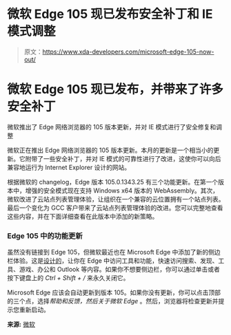 # 微软 Edge 105 现已发布安全补丁和 IE 模式调整

> 原文：<https://www.xda-developers.com/microsoft-edge-105-now-out/>

# 微软 Edge 105 现已发布，并带来了许多安全补丁

微软推出了 Edge 网络浏览器的 105 版本更新，并对 IE 模式进行了安全修复和调整

微软正在推出 Edge 网络浏览器的 105 版本更新。本月的更新是一个相当小的更新。它附带了一些安全补丁，并对 IE 模式的可靠性进行了改进，这使你可以向后兼容地运行为 Internet Explorer 设计的网站。

根据微软的 changelog，Edge 版本 105.0.1343.25 有三个功能更新。在第一个版本中，增强的安全模式现在支持 Windows x64 版本的 WebAssembly。其次，微软改进了云站点列表管理体验，让组织在一个兼容的云位置拥有一个站点列表。最后一个变化为 GCC 客户带来了云站点列表管理体验的改进。您可以完整地查看这些内容，并在下面详细查看在此版本中添加的新策略。

### Edge 105 中的功能更新

虽然没有链接到 Edge 105，但微软最近也在 Microsoft Edge 中添加了新的侧边栏体验。这是[设计的](https://blogs.windows.com/msedgedev/2022/09/01/microsoft-edge-sidebar-multitask-smarter/)，让你在 Edge 中访问工具和功能，快速访问搜索、发现、工具、游戏、办公和 Outlook 等内容。如果你不想要侧边栏，你可以通过单击或者按下键盘上的 *Ctrl + Shift + /* 来永久关闭它。

Microsoft Edge 应该会自动更新到版本 105。如果你没有更新，你可以点击顶部的三个点，选择*帮助和反馈，*然后*关于微软 Edge* 。然后，浏览器将检查更新并提示您重新启动。

**来源:** [微软](https://docs.microsoft.com/en-us/deployedge/microsoft-edge-relnote-stable-channel)